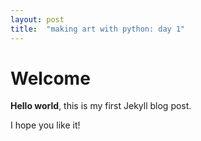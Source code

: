 ```yaml
---
layout: post
title:  "making art with python: day 1"
---
```


# Welcome

**Hello world**, this is my first Jekyll blog post.

I hope you like it!
